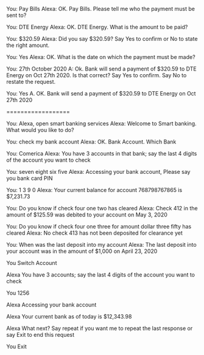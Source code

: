 
You: Pay Bills
Alexa: OK. Pay Bills. Please tell me who the payment must be sent to?

You: DTE Energy
Alexa: OK. DTE Energy. What is the amount to be paid?

You: $320.59
Alexa: Did you say $320.59? Say Yes to confirm or No to state the right amount.

You: Yes
Alexa: OK. What is the date on which the payment must be made?

You: 27th October 2020
A: Ok. Bank will send a payment of $320.59 to DTE Energy on Oct 27th 2020. Is that correct? Say Yes to confirm. Say No to restate the request.

You: Yes
A. OK. Bank will send a payment of $320.59 to DTE Energy on Oct 27th 2020

==================

You:
    Alexa, open smart banking services
Alexa:
    Welcome to Smart banking. What would you like to do?

You:
    check my bank account
Alexa:
    OK. Bank Account. Which Bank

You:
    Comerica
Alexa:
    You have 3 accounts in that bank; say the last 4 digits of the account you want to check

You:
    seven eight six five
Alexa:
    Accessing your bank account, Please say you bank card PIN

You:
    1 3 9 0
Alexa:
    Your current balance for account 768798767865 is $7,231.73

You:
    Do you know if check four one two has cleared
Alexa:
    Check 412 in the amount of $125.59 was debited to your account on May 3, 2020

You:
    Do you know if check four one three for amount dollar three fifty has cleared
Alexa:
    No check 413 has not been deposited for clearance yet



You:
    When was the last deposit into my account
Alexa:
    The last deposit into your account was in the amount of $1,000 on April 23, 2020

You
Switch Account

Alexa
You have 3 accounts; say the last 4 digits of the account you want to check

You
1256

Alexa
Accessing your bank account

Alexa
Your current bank as of today is $12,343.98

Alexa
What next? Say repeat if you want me to repeat the last response or say Exit to end this request

You
Exit